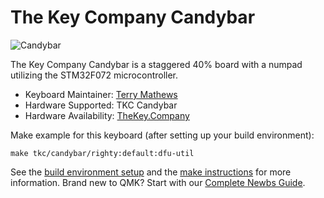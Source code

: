 # The Key Company Candybar

![Candybar](https://cdn.shopify.com/s/files/1/1679/2319/articles/CandyBar_Promo_400x225_1000x.jpg?v=1538150501)

The Key Company Candybar is a staggered 40% board with a numpad utilizing the STM32F072 microcontroller.

* Keyboard Maintainer: [Terry Mathews](https://github.com/TerryMathews/)
* Hardware Supported: TKC Candybar
* Hardware Availability: [TheKey.Company](https://thekey.company/collections/candybar)

Make example for this keyboard (after setting up your build environment):

    make tkc/candybar/righty:default:dfu-util

See the [build environment setup](https://docs.qmk.fm/#/getting_started_build_tools) and the [make instructions](https://docs.qmk.fm/#/getting_started_make_guide) for more information. Brand new to QMK? Start with our [Complete Newbs Guide](https://docs.qmk.fm/#/newbs).
